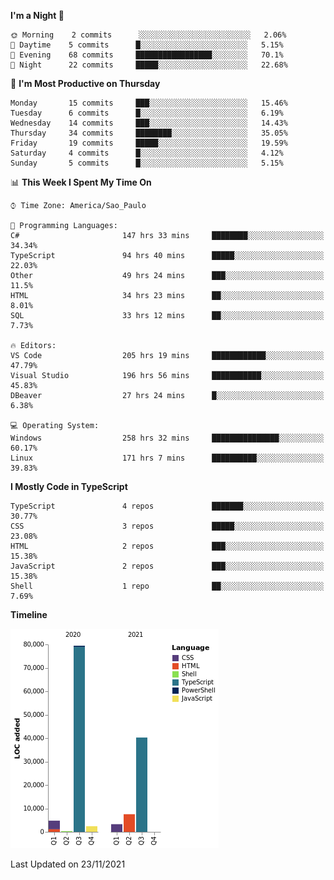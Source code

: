 <!--START_SECTION:waka-->
**I'm a Night 🦉** 

```text
🌞 Morning    2 commits      ░░░░░░░░░░░░░░░░░░░░░░░░░   2.06% 
🌆 Daytime    5 commits      █░░░░░░░░░░░░░░░░░░░░░░░░   5.15% 
🌃 Evening    68 commits     █████████████████░░░░░░░░   70.1% 
🌙 Night      22 commits     █████░░░░░░░░░░░░░░░░░░░░   22.68%

```
📅 **I'm Most Productive on Thursday** 

```text
Monday       15 commits     ███░░░░░░░░░░░░░░░░░░░░░░   15.46% 
Tuesday      6 commits      █░░░░░░░░░░░░░░░░░░░░░░░░   6.19% 
Wednesday    14 commits     ███░░░░░░░░░░░░░░░░░░░░░░   14.43% 
Thursday     34 commits     ████████░░░░░░░░░░░░░░░░░   35.05% 
Friday       19 commits     █████░░░░░░░░░░░░░░░░░░░░   19.59% 
Saturday     4 commits      █░░░░░░░░░░░░░░░░░░░░░░░░   4.12% 
Sunday       5 commits      █░░░░░░░░░░░░░░░░░░░░░░░░   5.15%

```


📊 **This Week I Spent My Time On** 

```text
⌚︎ Time Zone: America/Sao_Paulo

💬 Programming Languages: 
C#                       147 hrs 33 mins     ████████░░░░░░░░░░░░░░░░░   34.34% 
TypeScript               94 hrs 40 mins      █████░░░░░░░░░░░░░░░░░░░░   22.03% 
Other                    49 hrs 24 mins      ███░░░░░░░░░░░░░░░░░░░░░░   11.5% 
HTML                     34 hrs 23 mins      ██░░░░░░░░░░░░░░░░░░░░░░░   8.01% 
SQL                      33 hrs 12 mins      ██░░░░░░░░░░░░░░░░░░░░░░░   7.73%

🔥 Editors: 
VS Code                  205 hrs 19 mins     ████████████░░░░░░░░░░░░░   47.79% 
Visual Studio            196 hrs 56 mins     ███████████░░░░░░░░░░░░░░   45.83% 
DBeaver                  27 hrs 24 mins      █░░░░░░░░░░░░░░░░░░░░░░░░   6.38%

💻 Operating System: 
Windows                  258 hrs 32 mins     ███████████████░░░░░░░░░░   60.17% 
Linux                    171 hrs 7 mins      ██████████░░░░░░░░░░░░░░░   39.83%

```

**I Mostly Code in TypeScript** 

```text
TypeScript               4 repos             ███████░░░░░░░░░░░░░░░░░░   30.77% 
CSS                      3 repos             █████░░░░░░░░░░░░░░░░░░░░   23.08% 
HTML                     2 repos             ███░░░░░░░░░░░░░░░░░░░░░░   15.38% 
JavaScript               2 repos             ███░░░░░░░░░░░░░░░░░░░░░░   15.38% 
Shell                    1 repo              ██░░░░░░░░░░░░░░░░░░░░░░░   7.69%

```


**Timeline**

![Chart not found](https://raw.githubusercontent.com/jonhoffmam/jonhoffmam/master/charts/bar_graph.png) 


 Last Updated on 23/11/2021
<!--END_SECTION:waka-->
